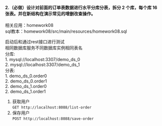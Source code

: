 #### 2.（必做）设计对前面的订单表数据进行水平分库分表，拆分 2 个库，每个库 16 张表。并在新结构在演示常见的增删改查操作。
相关应用：homework08  
sql教本：homework08/src/main/resources/homework08.sql

启动后和通过rest接口进行测试  
相同数据库服务不同数据库实例相同表名  
分库:  
    1. mysql://localhost:3307/demo_ds_0  
    2. mysql://localhost:3307/demo_ds_1  
分表:  
    1. demo_ds_0.order0  
    2. demo_ds_0.order1  
    2. demo_ds_1.order0  
    2. demo_ds_1.order1  
1. 获取用户  
   `GET http://localhost:8088/list-order`
2. 保存用户  
   `POST http://localhost:8088/save-order`
